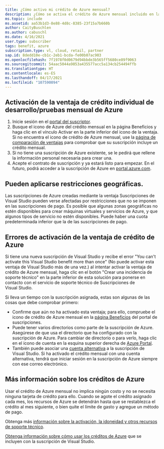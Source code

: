 ```yaml
---
title: ¿Cómo activo mi crédito de Azure mensual?
description: ¿Cómo se activa el crédito de Azure mensual incluido en la suscripción de Visual Studio?
ms.topic: include
ms.assetid: aa53b1d3-8e88-4d8c-8385-23f15a7b660b
author: CaityBuschlen
ms.author: cabuschl
ms.date: 4/16/2021
user.type: subscriber
tags: benefit, azure
subscription.type: vl, cloud, retail, partner
sap.id: 8dedd10e-cb1c-2eb1-bcda-fe00b07ac903
ms.openlocfilehash: 7f1978f0d0679d94bbde3b565ff5680ce89f9063
ms.sourcegitcommit: 54aac5044a9853a435577acc5a134cb254494ffb
ms.translationtype: HT
ms.contentlocale: es-ES
ms.lasthandoff: 04/17/2021
ms.locfileid: "107590094"
---
```

## <a name="how-to-activate-the-monthly-azure-devtest-individual-credit-benefit"></a>Activación de la ventaja de crédito individual de desarrollo/pruebas mensual de Azure

1. Inicie sesión en el [portal del suscriptor](https://my.visualstudio.com/benefits). 
1. Busque el icono de Azure del crédito mensual en la página Beneficios y haga clic en el vínculo Activar en la parte inferior del icono de la ventaja. Si no encuentra el icono de crédito de Azure mensual, use la [página de comparación de ventajas](https://visualstudio.microsoft.com/vs/benefits/#azure?cat=visual-studio-enterprise-subscription) para comprobar que su suscripción incluye un crédito mensual. 
1. Si no tiene una suscripción de Azure existente, se le pedirá que rellene la información personal necesaria para crear una.  
1. Acepte el contrato de suscripción y ya estará listo para empezar. En el futuro, podrá acceder a la suscripción de Azure en [portal.azure.com](https://portal.azure.com/). 

## <a name="geographic-restrictions-may-apply"></a>Pueden aplicarse restricciones geográficas. 

Las suscripciones de Azure creadas mediante la ventaja Suscripciones de Visual Studio pueden verse afectadas por restricciones que no se imponen en las suscripciones de pago. Es posible que algunas zonas geográficas no estén disponibles para crear máquinas virtuales y servicios de Azure, y que algunos tipos de servicio no estén disponibles. Puede haber una cuota predeterminada inferior que la de las suscripciones de pago.  

## <a name="azure-credit-benefit-activation-errors"></a>Errores de activación de la ventaja de crédito de Azure

Si tiene una nueva suscripción de Visual Studio y recibe el error "You can't activate this Visual Studio benefit more than once" (No puede activar esta ventaja de Visual Studio más de una vez.) al intentar activar la ventaja de crédito de Azure mensual, haga clic en el botón "Crear una incidencia de soporte técnico" en la parte inferior de esta solución para ponerse en contacto con el servicio de soporte técnico de Suscripciones de Visual Studio. 

Si lleva un tiempo con la suscripción asignada, estas son algunas de las cosas que debe comprobar primero:
- Confirme que aún no ha activado esta ventaja; para ello, compruebe el icono de crédito de Azure mensual en la [página Beneficios](https://my.visualstudio.com/benefits) del portal de suscripciones. 
- Puede tener varios directorios como parte de la suscripción de Azure. Asegúrese de que usa el directorio que ha configurado con la suscripción de Azure. Para cambiar de directorio o para verlo, haga clic en el icono de cuenta en la esquina superior derecha de [Azure Portal](https://portal.azure.com/).
- También puede asociar una [cuenta alternativa](https://docs.microsoft.com/visualstudio/subscriptions/vs-alternate-identity) a la suscripción de Visual Studio. Si ha activado el crédito mensual con una cuenta alternativa, tendrá que iniciar sesión en la suscripción de Azure siempre con ese correo electrónico. 

## <a name="more-information-about-azure-credits"></a>Más información sobre los créditos de Azure

Usar el crédito de Azure mensual no implica ningún costo y no se necesita ninguna tarjeta de crédito para ello. Cuando se agote el crédito asignado cada mes, los recursos de Azure se detendrán hasta que se restablezca el crédito al mes siguiente, o bien quite el límite de gasto y agregue un método de pago. 

Obtenga más [información sobre la activación, la idoneidad y otros recursos de soporte técnico](https://docs.microsoft.com/visualstudio/subscriptions/vs-azure).  

[Obtenga información sobre cómo usar los créditos de Azure](https://azure.microsoft.com/pricing/member-offers/credit-for-visual-studio-subscribers/#azure-credits) que se incluyen con la suscripción de Visual Studio.  